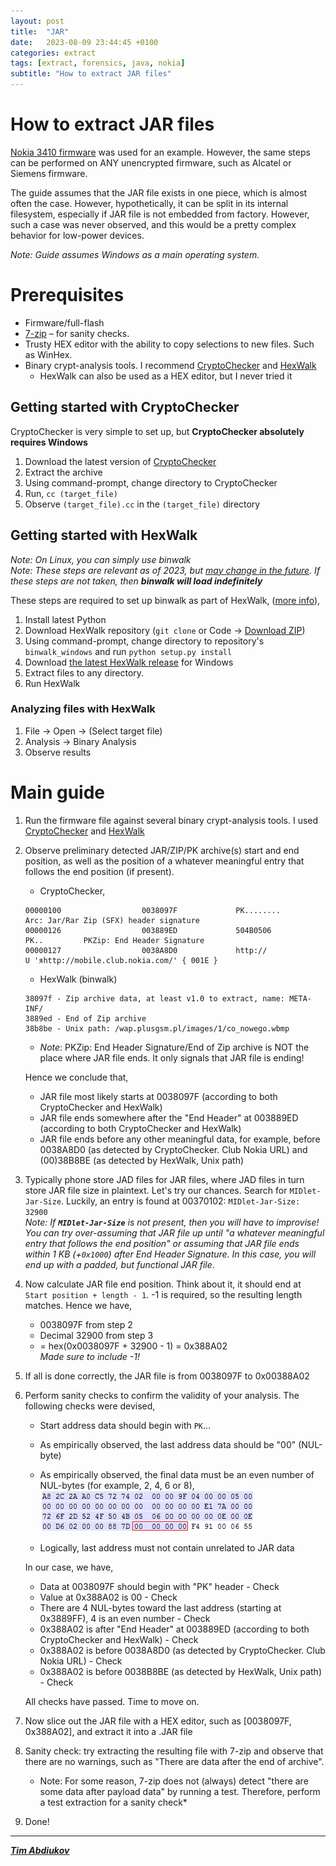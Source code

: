 ```yaml
---
layout: post
title:  "JAR"
date:   2023-08-09 23:44:45 +0100
categories: extract
tags: [extract, forensics, java, nokia]
subtitle: "How to extract JAR files"
---
```


# How to extract JAR files

[Nokia 3410 firmware](https://archive.org/download/munkikiscastles_1.03_1.06_fullflash/Nokia%203410%20%28NHM-2%29%20%28V04.26%29%20%28Munkiki%27s%20Castles%20v1.03%29.fls) was used for an example. However, the same steps can be performed on ANY unencrypted firmware, such as Alcatel or Siemens firmware.

The guide assumes that the JAR file exists in one piece, which is almost often the case. However, hypothetically, it can be split in its internal filesystem, especially if JAR file is not embedded from factory. However, such a case was never observed, and this would be a pretty complex behavior for low-power devices.  

*Note: Guide assumes Windows as a main operating system.*  

# Prerequisites

* Firmware/full-flash  
* [7-zip](https://www.7-zip.org/download.html) – for sanity checks.
* Trusty HEX editor with the ability to copy selections to new files. Such as WinHex.
* Binary crypt-analysis tools. I recommend [CryptoChecker](https://github.com/TAbdiukov/Reverse_CryptoChecker) and [HexWalk](https://github.com/gcarmix/HexWalk/)  
	* HexWalk can also be used as a HEX editor, but I never tried it 

## Getting started with CryptoChecker
CryptoChecker is very simple to set up, but **CryptoChecker absolutely requires Windows**  
1. Download the latest version of [CryptoChecker](https://github.com/TAbdiukov/Reverse_CryptoChecker)
2. Extract the archive
3. Using command-prompt, change directory to CryptoChecker
4. Run, `cc (target_file)`
5. Observe `(target_file).cc` in the `(target_file)` directory

## Getting started with HexWalk
*Note: On Linux, you can simply use binwalk*  
*Note: These steps are relevant as of 2023, but [may change in the future](https://github.com/gcarmix/HexWalk/issues/16). If these steps are not taken, then **binwalk will load indefinitely***  

These steps are required to set up binwalk as part of HexWalk, ([more info](https://github.com/gcarmix/HexWalk/#binwalk-on-windows-os)),
1. Install latest Python
2. Download HexWalk repository (`git clone` or Code → [Download ZIP](https://github.com/gcarmix/HexWalk/archive/refs/heads/main.zip))
3. Using command-prompt, change directory to repository's `binwalk_windows` and run `python setup.py install`
4. Download [the latest HexWalk release](https://github.com/gcarmix/HexWalk/releases) for Windows
5. Extract files to any directory.
6. Run HexWalk

### Analyzing files with HexWalk

1. File → Open → (Select target file)
2. Analysis → Binary Analysis
3. Observe results

# Main guide

1. Run the firmware file against several binary crypt-analysis tools. I used [CryptoChecker](https://github.com/TAbdiukov/Reverse_CryptoChecker) and [HexWalk](https://github.com/gcarmix/HexWalk/)

2. Observe preliminary detected JAR/ZIP/PK archive(s) start and end position, as well as the position of a whatever meaningful entry that follows the end position (if present).

	* CryptoChecker,
	```
	00000100                  0038097F             PK........                     Arc: Jar/Rar Zip (SFX) header signature
	00000126                  003889ED             504B0506          PK..         PKZip: End Header Signature
	00000127                  0038A8D0             http://                      U 'яhttp://mobile.club.nokia.com/' { 001E }
	```
	
	* HexWalk (binwalk)
	```
	38097f - Zip archive data, at least v1.0 to extract, name: META-INF/
	3889ed - End of Zip archive
	38b8be - Unix path: /wap.plusgsm.pl/images/1/co_nowego.wbmp
	```
	* *Note*: PKZip: End Header Signature/End of Zip archive is NOT the place where JAR file ends. It only signals that JAR file is ending!  
	
	Hence we conclude that,
	* JAR file most likely starts at 0038097F (according to both CryptoChecker and HexWalk)  
	* JAR file ends somewhere after the "End Header" at 003889ED (according to both CryptoChecker and HexWalk)  
	* JAR file ends before any other meaningful data, for example, before 0038A8D0 (as detected by CryptoChecker. Club Nokia URL) and (00)38B8BE (as detected by HexWalk, Unix path)
	
3. Typically phone store JAD files for JAR files, where JAD files in turn store JAR file size in plaintext. Let's try our chances. Search for `MIDlet-Jar-Size`. Luckily, an entry is found at 00370102: `MIDlet-Jar-Size: 32900`  
	*Note: If **`MIDlet-Jar-Size`** is not present, then you will have to improvise! You can try over-assuming that JAR file up until "a whatever meaningful entry that follows the end position" or assuming that JAR file ends within 1 KB (+`0x1000`) after End Header Signature. In this case, you will end up with a padded, but functional JAR file*.  
4. Now calculate JAR file end position. Think about it, it should end at `Start position + length - 1`. -1 is required, so the resulting length matches. Hence we have, 
	* 0038097F from step 2
	* Decimal 32900 from step 3
	* = hex(0x0038097F + 32900 - 1) = 0x388A02  
	*Made sure to include -1!*
5. If all is done correctly, the JAR file is from 0038097F to 0x00388A02
6. Perform sanity checks to confirm the validity of your analysis. The following checks were devised,
	* Start address data should begin with `PK`...  
	* As empirically observed, the last address data should be "00" (NUL-byte)  
	* As empirically observed, the final data must be an even number of NUL-bytes (for example, 2, 4, 6 or 8),  
	![EOF NUL-bytes](./img/eof_empirical.png)
	
	* Logically, last address must not contain unrelated to JAR data  
	
	In our case, we have,
	* Data at 0038097F should begin with "PK" header - Check
	* Value at 0x388A02 is 00 - Check
	* There are 4 NUL-bytes toward the last address (starting at 0x3889FF), 4 is an even number - Check
	* 0x388A02 is after "End Header" at 003889ED (according to both CryptoChecker and HexWalk) - Check
	* 0x388A02 is before 0038A8D0 (as detected by CryptoChecker. Club Nokia URL) - Check
	* 0x388A02 is before 0038B8BE (as detected by HexWalk, Unix path) - Check
	
	All checks have passed. Time to move on.
7. Now slice out the JAR file with a HEX editor, such as [0038097F, 0x388A02], and extract it into a .JAR file
8. Sanity check: try extracting the resulting file with 7-zip and observe that there are no warnings, such as "There are data after the end of archive".
	* Note: For some reason, 7-zip does not (always) detect "there are some data after payload data" by running a test. Therefore, perform a test extraction for a sanity check*
9. Done!

---------------------------------

***[Tim Abdiukov](https://github.com/TAbdiukov)***
